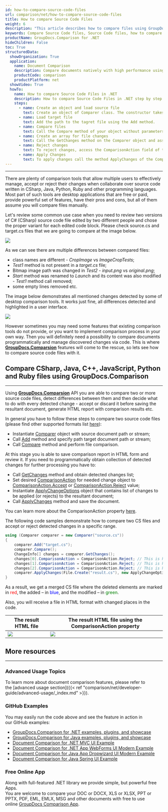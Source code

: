 ```yaml
---
id: how-to-compare-source-code-files
url: comparison/net/how-to-compare-source-code-files
title: How to compare Source Code Files
weight: 6
description: "This article describes how to compare files using GroupDocs.Comparison for .NET. You will also learn how to compare two or more Source Code files and how to influence their comparison."
keywords: Compare Source Code files, Source Code files, how to compare Source Code files files, ComparisonAction,  ComparisonAction.Accept, ComparisonAction.Reject
productName: GroupDocs.Comparison for .NET
hideChildren: False
toc: True
structuredData:
  showOrganization: True
  application:
    name: Document Comparison
    description: Compare documents natively with high performance using C# language and GroupDocs.Comparison for .NET
    productCode: comparison
    productPlatform: net
  showVideo: True
  howTo:
    name: How to compare Source Code Files in .NET
    description: How to compare Source Code Files in .NET step by step
    steps:
      - name: Create an object and load source file
        text: Create an object of Comparer class. The constructor takes the source file path or stream parameter. You may specify absolute or relative file path as per your requirements.
      - name: Load target file
        text: Add the path to the tagret file using the Add method.
      - name: Compare files
        text: Call the Compare method of your object without parameters.
      - name: Create an array for file changes
        text: Call the GetChanges method on the Comparer object and assign the result to an array of type ChangeInfo.
      - name: Reject changes
        text: To reject changes, access the ComparisonAction field of the array element and set the Reject value from the enum ComparisonAction.
      - name: Apply Changes
        text: To apply changes call the method ApplyChanges of the Comparer class object. The method takes a file stream parameter of the resulting file and object of ApplyChangeOptions class which should contains a ChangeInfo array.
---
```


---

There are plenty of comparison tools that allow multiple users to effectively manage, accept or reject their changes when collaborate over source code written in CSharp, Java, Python, Ruby and other programming languages. Most part of such tools are desktop applications that are free or paid, provide powerful set of features, have their pros and cons, but all of them assume you will compare files manually.

Let's review some common use case when you need to review two versions of C# (CSharp) source code file edited by two different people and chose the proper variant for each edited code block. Please check source.cs and target.cs files that we are going to compare at the image below.

![](/comparison/net/images/how-to-compare-source-code-files1.png)

As we can see there are multiple differences between compared files:

- class names are different - _CropImage_ vs _ImageCropTests_;
- _Test1_ method is not present in a _target.cs_ file;
- Bitmap image path was changed in _Test2_ - _input.png_ vs _original.png_;
- _Start_ method was renamed to _Launch_ and its content was also modified - _Test1_ method call removed;
- some empty lines removed etc.

The image below demonstrates all mentioned changes detected by some of desktop comparison tools. It works just fine, all differences detected and highlighted in a user interface.

![](/comparison/net/images/how-to-compare-source-code-files2.png)

However sometimes you may need some features that existing comparison tools do not provide, or you want to implement comparison process in your own way. Then you will definitely need a possibility to compare documents programmatically and manage discovered changes via code. This is where **[GroupDocs.Comparsion](https://products.groupdocs.com/comparison/net)** features will come to the rescue, so lets see how to compare source code files with it.

## Compare CSharp, Java, C++, JavaScript, Python and Ruby files using GroupDocs.Comparison

---

Using **[GroupDocs.Comparsion](https://products.groupdocs.com/comparison/net)** API you are able to compare two or more source code files, detect differences between them and then decide what to do with every detected change - accept or discard it before saving the resultant document, generate HTML report with comparison results etc.

In general you have to follow these steps to compare two source code files (please find other supported formats list [here](https://wiki.lisbon.dynabic.com/display/comparison/Supported+File+Formats)):

- Instantiate [Comparer](https://apireference.groupdocs.com/net/comparison/groupdocs.comparison/comparer) object with source document path or stream;
- Call [Add](https://apireference.groupdocs.com/net/comparison/groupdocs.comparison/comparer/methods/add/index) method and specify path target document path or stream;
- Call [Compare](https://apireference.groupdocs.com/net/comparison/groupdocs.comparison/comparer) method and perform file comparison.

At this stage you is able to save comparison report in HTML form and review it. If you need to programmatically obtain collection of detected changes for further processing you have to:

- Call [GetChanges](https://apireference.groupdocs.com/net/comparison/groupdocs.comparison/comparer/methods/getchanges/index) method and obtain detected changes list;
- Set desired [ComparisonAction](https://apireference.groupdocs.com/net/comparison/groupdocs.comparison.result/changeinfo/properties/comparisonaction) for needed change object to [ComparisonAction.Accept](https://apireference.groupdocs.com/net/comparison/groupdocs.comparison.result/comparisonaction) or [ComparisonAction.Reject](https://apireference.groupdocs.com/net/comparison/groupdocs.comparison.result/comparisonaction) value;
- Instantiate [ApplyChangeOptions](https://apireference.groupdocs.com/comparison/net/groupdocs.comparison.options/applychangeoptions) object that contains list of changes to be applied (or rejects) to the resultant document;
- Call [ApplyChanges](https://apireference.groupdocs.com/net/comparison/groupdocs.comparison/comparer/methods/applychanges/index) method and save the document.

You can learn more about the ComparisonAction property [here](https://wiki.lisbon.dynabic.com/display/comparison/How+to+merge+source+code+files).

The following code samples demonstrate how to compare two CS files and accept or reject detected changes in a specific range.

```csharp
using (Comparer comparer = new Comparer("source.cs"))
{
    comparer.Add("target.cs");
    comparer.Compare();
    ChangeInfo[] changes = comparer.GetChanges();
    changes[0].ComparisonAction = ComparisonAction.Reject; // This is how to reject first detected difference;
    changes[1].ComparisonAction = ComparisonAction.Reject; // This is how to reject second detected difference;
    changes[2].ComparisonAction = ComparisonAction.Reject; // This is how to reject third detected difference;
    comparer.ApplyChanges(File.Create("result.cs"), new ApplyChangeOptions { Changes = changes });
}
```

As a result, we get a merged CS file where the deleted elements are marked in <font color="red">red</font>, the added – in <font color="blue">blue</font>, and the modified – in <font color="green">green</font>.

Also, you will receive a file in HTML format with changed places in the code.

| The result HTML file                                                     | The result HTML file using the ComparisonAction property                 |
| ------------------------------------------------------------------------ | ------------------------------------------------------------------------ |
| ![](/comparison/net/images/how-to-compare-source-code-files_result1.PNG) | ![](/comparison/net/images/how-to-compare-source-code-files_result2.PNG) |

## More resources

---

### Advanced Usage Topics

To learn more about document comparison features, please refer to the [advanced usage section]({{< ref "comparison/net/developer-guide/advanced-usage/_index.md" >}}).

### GitHub Examples

You may easily run the code above and see the feature in action in our GitHub examples:

- [GroupDocs.Comparison for .NET examples, plugins, and showcase](https://github.com/groupdocs-comparison/GroupDocs.Comparison-for-.NET)
- [GroupDocs.Comparison for Java examples, plugins, and showcase](https://github.com/groupdocs-comparison/GroupDocs.Comparison-for-Java)
- [Document Comparison for .NET MVC UI Example](https://github.com/groupdocs-comparison/GroupDocs.Comparison-for-.NET-MVC)
- [Document Comparison for .NET App WebForms UI Modern Example](https://github.com/groupdocs-comparison/GroupDocs.Comparison-for-.NET-WebForms)
- [Document Comparison for Java App Dropwizard UI Modern Example](https://github.com/groupdocs-comparison/GroupDocs.Comparison-for-Java-Dropwizard)
- [Document Comparison for Java Spring UI Example](https://github.com/groupdocs-comparison/GroupDocs.Comparison-for-Java-Spring)

### Free Online App

Along with full-featured .NET library we provide simple, but powerful free Apps.  
You are welcome to compare your DOC or DOCX, XLS or XLSX, PPT or PPTX, PDF, EML, EMLX, MSG and other documents with free to use online [GroupDocs Comparison App](https://products.groupdocs.app/comparison).
